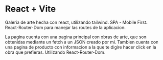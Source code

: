# React + Vite

Galeria de arte hecha con react, utilizando tailwind. SPA - Mobile First. React-Router-Dom para manejar las routes de la aplicacion.

La pagina cuenta con una pagina principal con obras de arte, que son obtenidas mediante un fetch a un JSON creado por mi.
Tambien cuenta con una pagina de producto con informacion a la que te digire hacer click en la obra que prefieras. Utilizando React-Router-Dom.
